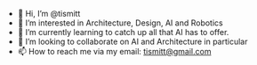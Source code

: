 - 👋 Hi, I’m @tismitt
- 👀 I’m interested in Architecture, Design, AI and Robotics
- 🌱 I’m currently learning to catch up all that AI has to offer.
- 💞️ I’m looking to collaborate on AI and Architecture in particular
- 📫 How to reach me via my email: tismitt@gmail.com

<!---
tismitt/tismitt is a ✨ special ✨ repository because its `README.md` (this file) appears on your GitHub profile.
You can click the Preview link to take a look at your changes.
--->
